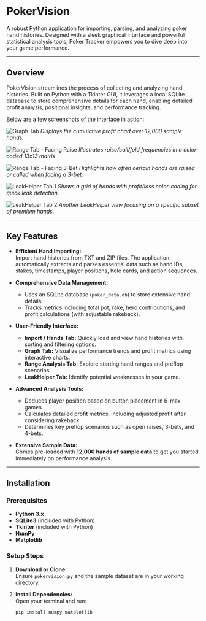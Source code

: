 # PokerVision

A robust Python application for importing, parsing, and analyzing poker hand histories. Designed with a sleek graphical interface and powerful statistical analysis tools, Poker Tracker empowers you to dive deep into your game performance.

---

## Overview

PokerVision streamlines the process of collecting and analyzing hand histories. Built on Python with a Tkinter GUI, it leverages a local SQLite database to store comprehensive details for each hand, enabling detailed profit analysis, positional insights, and performance tracking.

Below are a few screenshots of the interface in action:

![Graph Tab](images/graph_tab.png "Graph Tab")
*Displays the cumulative profit chart over 12,000 sample hands.*

![Range Tab - Facing Raise](images/range_tab_facing_raise.png "Range Tab - Facing Raise")
*Illustrates raise/call/fold frequencies in a color-coded 13x13 matrix.*

![Range Tab - Facing 3-Bet](images/range_tab_facing_3bet.png "Range Tab - Facing 3-Bet")
*Highlights how often certain hands are raised or called when facing a 3-bet.*

![LeakHelper Tab 1](images/leakhelper_tab_1.png "LeakHelper Tab 1")
*Shows a grid of hands with profit/loss color-coding for quick leak detection.*

![LeakHelper Tab 2](images/leakhelper_tab_2.png "LeakHelper Tab 2")
*Another LeakHelper view focusing on a specific subset of premium hands.*

---

## Key Features

- **Efficient Hand Importing:**  
  Import hand histories from TXT and ZIP files. The application automatically extracts and parses essential data such as hand IDs, stakes, timestamps, player positions, hole cards, and action sequences.

- **Comprehensive Data Management:**  
  - Uses an SQLite database (`poker_data.db`) to store extensive hand details.  
  - Tracks metrics including total pot, rake, hero contributions, and profit calculations (with adjustable rakeback).

- **User-Friendly Interface:**  
  - **Import / Hands Tab:** Quickly load and view hand histories with sorting and filtering options.
  - **Graph Tab:** Visualize performance trends and profit metrics using interactive charts.
  - **Range Analysis Tab:** Explore starting hand ranges and preflop scenarios.
  - **LeakHelper Tab:** Identify potential weaknesses in your game.

- **Advanced Analysis Tools:**  
  - Deduces player position based on button placement in 6-max games.
  - Calculates detailed profit metrics, including adjusted profit after considering rakeback.
  - Determines key preflop scenarios such as open raises, 3-bets, and 4-bets.

- **Extensive Sample Data:**  
  Comes pre-loaded with **12,000 hands of sample data** to get you started immediately on performance analysis.

---

## Installation

### Prerequisites
- **Python 3.x**
- **SQLite3** (included with Python)
- **Tkinter** (included with Python)
- **NumPy**
- **Matplotlib**

### Setup Steps
1. **Download or Clone:**  
   Ensure `pokervision.py` and the sample dataset are in your working directory.

2. **Install Dependencies:**  
   Open your terminal and run:
   ```bash
   pip install numpy matplotlib
